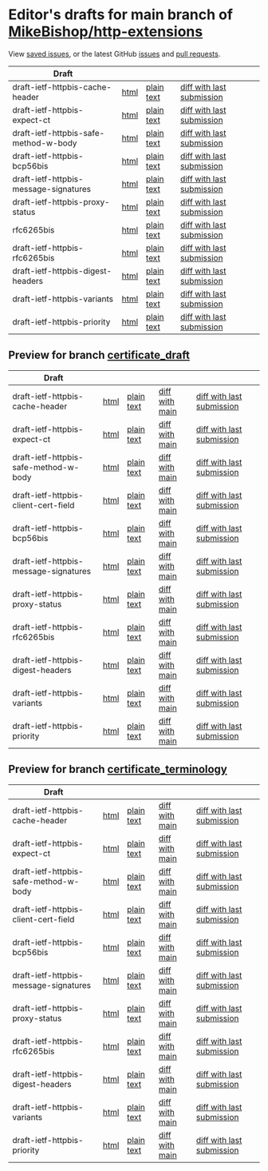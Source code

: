 # Editor's drafts for main branch of [MikeBishop/http-extensions](https://github.com/MikeBishop/http-extensions)

View [saved issues](issues.html), or the latest GitHub [issues](https://github.com/MikeBishop/http-extensions/issues) and [pull requests](https://github.com/MikeBishop/http-extensions/pulls).

| Draft |     |     |     |     |
| ----- | --- | --- | --- | --- |
| draft-ietf-httpbis-cache-header |[html](./draft-ietf-httpbis-cache-header.html) |[plain text](./draft-ietf-httpbis-cache-header.txt) |[diff with last submission](https://tools.ietf.org/rfcdiff?url1=https://tools.ietf.org/id/draft-ietf-httpbis-cache-header.txt&amp;url2=https://MikeBishop.github.io/http-extensions/draft-ietf-httpbis-cache-header.txt) |
| draft-ietf-httpbis-expect-ct |[html](./draft-ietf-httpbis-expect-ct.html) |[plain text](./draft-ietf-httpbis-expect-ct.txt) |[diff with last submission](https://tools.ietf.org/rfcdiff?url1=https://tools.ietf.org/id/draft-ietf-httpbis-expect-ct.txt&amp;url2=https://MikeBishop.github.io/http-extensions/draft-ietf-httpbis-expect-ct.txt) |
| draft-ietf-httpbis-safe-method-w-body |[html](./draft-ietf-httpbis-safe-method-w-body.html) |[plain text](./draft-ietf-httpbis-safe-method-w-body.txt) |[diff with last submission](https://tools.ietf.org/rfcdiff?url1=https://tools.ietf.org/id/draft-ietf-httpbis-safe-method-w-body.txt&amp;url2=https://MikeBishop.github.io/http-extensions/draft-ietf-httpbis-safe-method-w-body.txt) |
| draft-ietf-httpbis-bcp56bis |[html](./draft-ietf-httpbis-bcp56bis.html) |[plain text](./draft-ietf-httpbis-bcp56bis.txt) |[diff with last submission](https://tools.ietf.org/rfcdiff?url1=https://tools.ietf.org/id/draft-ietf-httpbis-bcp56bis.txt&amp;url2=https://MikeBishop.github.io/http-extensions/draft-ietf-httpbis-bcp56bis.txt) |
| draft-ietf-httpbis-message-signatures |[html](./draft-ietf-httpbis-message-signatures.html) |[plain text](./draft-ietf-httpbis-message-signatures.txt) |[diff with last submission](https://tools.ietf.org/rfcdiff?url1=https://tools.ietf.org/id/draft-ietf-httpbis-message-signatures.txt&amp;url2=https://MikeBishop.github.io/http-extensions/draft-ietf-httpbis-message-signatures.txt) |
| draft-ietf-httpbis-proxy-status |[html](./draft-ietf-httpbis-proxy-status.html) |[plain text](./draft-ietf-httpbis-proxy-status.txt) |[diff with last submission](https://tools.ietf.org/rfcdiff?url1=https://tools.ietf.org/id/draft-ietf-httpbis-proxy-status.txt&amp;url2=https://MikeBishop.github.io/http-extensions/draft-ietf-httpbis-proxy-status.txt) |
| rfc6265bis |[html](./rfc6265bis.html) |[plain text](./rfc6265bis.txt) |[diff with last submission](https://tools.ietf.org/rfcdiff?url1=https://tools.ietf.org/id/rfc6265bis.txt&amp;url2=https://MikeBishop.github.io/http-extensions/rfc6265bis.txt) |
| draft-ietf-httpbis-rfc6265bis |[html](./draft-ietf-httpbis-rfc6265bis.html) |[plain text](./draft-ietf-httpbis-rfc6265bis.txt) |[diff with last submission](https://tools.ietf.org/rfcdiff?url1=https://tools.ietf.org/id/draft-ietf-httpbis-rfc6265bis.txt&amp;url2=https://MikeBishop.github.io/http-extensions/draft-ietf-httpbis-rfc6265bis.txt) |
| draft-ietf-httpbis-digest-headers |[html](./draft-ietf-httpbis-digest-headers.html) |[plain text](./draft-ietf-httpbis-digest-headers.txt) |[diff with last submission](https://tools.ietf.org/rfcdiff?url1=https://tools.ietf.org/id/draft-ietf-httpbis-digest-headers.txt&amp;url2=https://MikeBishop.github.io/http-extensions/draft-ietf-httpbis-digest-headers.txt) |
| draft-ietf-httpbis-variants |[html](./draft-ietf-httpbis-variants.html) |[plain text](./draft-ietf-httpbis-variants.txt) |[diff with last submission](https://tools.ietf.org/rfcdiff?url1=https://tools.ietf.org/id/draft-ietf-httpbis-variants.txt&amp;url2=https://MikeBishop.github.io/http-extensions/draft-ietf-httpbis-variants.txt) |
| draft-ietf-httpbis-priority |[html](./draft-ietf-httpbis-priority.html) |[plain text](./draft-ietf-httpbis-priority.txt) |[diff with last submission](https://tools.ietf.org/rfcdiff?url1=https://tools.ietf.org/id/draft-ietf-httpbis-priority.txt&amp;url2=https://MikeBishop.github.io/http-extensions/draft-ietf-httpbis-priority.txt) |

## Preview for branch [certificate_draft](certificate_draft)

| Draft |     |     |     |     |
| ----- | --- | --- | --- | --- |
| draft-ietf-httpbis-cache-header |[html](certificate_draft/draft-ietf-httpbis-cache-header.html) |[plain text](certificate_draft/draft-ietf-httpbis-cache-header.txt) |[diff with main](https://tools.ietf.org/rfcdiff?url1=https://MikeBishop.github.io/http-extensions/draft-ietf-httpbis-cache-header.txt&amp;url2=https://MikeBishop.github.io/http-extensions/certificate_draft/draft-ietf-httpbis-cache-header.txt) |[diff with last submission](https://tools.ietf.org/rfcdiff?url1=https://tools.ietf.org/id/draft-ietf-httpbis-cache-header.txt&amp;url2=https://MikeBishop.github.io/http-extensions/certificate_draft/draft-ietf-httpbis-cache-header.txt) |
| draft-ietf-httpbis-expect-ct |[html](certificate_draft/draft-ietf-httpbis-expect-ct.html) |[plain text](certificate_draft/draft-ietf-httpbis-expect-ct.txt) |[diff with main](https://tools.ietf.org/rfcdiff?url1=https://MikeBishop.github.io/http-extensions/draft-ietf-httpbis-expect-ct.txt&amp;url2=https://MikeBishop.github.io/http-extensions/certificate_draft/draft-ietf-httpbis-expect-ct.txt) |[diff with last submission](https://tools.ietf.org/rfcdiff?url1=https://tools.ietf.org/id/draft-ietf-httpbis-expect-ct.txt&amp;url2=https://MikeBishop.github.io/http-extensions/certificate_draft/draft-ietf-httpbis-expect-ct.txt) |
| draft-ietf-httpbis-safe-method-w-body |[html](certificate_draft/draft-ietf-httpbis-safe-method-w-body.html) |[plain text](certificate_draft/draft-ietf-httpbis-safe-method-w-body.txt) |[diff with main](https://tools.ietf.org/rfcdiff?url1=https://MikeBishop.github.io/http-extensions/draft-ietf-httpbis-safe-method-w-body.txt&amp;url2=https://MikeBishop.github.io/http-extensions/certificate_draft/draft-ietf-httpbis-safe-method-w-body.txt) |[diff with last submission](https://tools.ietf.org/rfcdiff?url1=https://tools.ietf.org/id/draft-ietf-httpbis-safe-method-w-body.txt&amp;url2=https://MikeBishop.github.io/http-extensions/certificate_draft/draft-ietf-httpbis-safe-method-w-body.txt) |
| draft-ietf-httpbis-client-cert-field |[html](certificate_draft/draft-ietf-httpbis-client-cert-field.html) |[plain text](certificate_draft/draft-ietf-httpbis-client-cert-field.txt) |[diff with main](https://tools.ietf.org/rfcdiff?url1=https://MikeBishop.github.io/http-extensions/draft-ietf-httpbis-client-cert-field.txt&amp;url2=https://MikeBishop.github.io/http-extensions/certificate_draft/draft-ietf-httpbis-client-cert-field.txt) |[diff with last submission](https://tools.ietf.org/rfcdiff?url1=https://tools.ietf.org/id/draft-ietf-httpbis-client-cert-field.txt&amp;url2=https://MikeBishop.github.io/http-extensions/certificate_draft/draft-ietf-httpbis-client-cert-field.txt) |
| draft-ietf-httpbis-bcp56bis |[html](certificate_draft/draft-ietf-httpbis-bcp56bis.html) |[plain text](certificate_draft/draft-ietf-httpbis-bcp56bis.txt) |[diff with main](https://tools.ietf.org/rfcdiff?url1=https://MikeBishop.github.io/http-extensions/draft-ietf-httpbis-bcp56bis.txt&amp;url2=https://MikeBishop.github.io/http-extensions/certificate_draft/draft-ietf-httpbis-bcp56bis.txt) |[diff with last submission](https://tools.ietf.org/rfcdiff?url1=https://tools.ietf.org/id/draft-ietf-httpbis-bcp56bis.txt&amp;url2=https://MikeBishop.github.io/http-extensions/certificate_draft/draft-ietf-httpbis-bcp56bis.txt) |
| draft-ietf-httpbis-message-signatures |[html](certificate_draft/draft-ietf-httpbis-message-signatures.html) |[plain text](certificate_draft/draft-ietf-httpbis-message-signatures.txt) |[diff with main](https://tools.ietf.org/rfcdiff?url1=https://MikeBishop.github.io/http-extensions/draft-ietf-httpbis-message-signatures.txt&amp;url2=https://MikeBishop.github.io/http-extensions/certificate_draft/draft-ietf-httpbis-message-signatures.txt) |[diff with last submission](https://tools.ietf.org/rfcdiff?url1=https://tools.ietf.org/id/draft-ietf-httpbis-message-signatures.txt&amp;url2=https://MikeBishop.github.io/http-extensions/certificate_draft/draft-ietf-httpbis-message-signatures.txt) |
| draft-ietf-httpbis-proxy-status |[html](certificate_draft/draft-ietf-httpbis-proxy-status.html) |[plain text](certificate_draft/draft-ietf-httpbis-proxy-status.txt) |[diff with main](https://tools.ietf.org/rfcdiff?url1=https://MikeBishop.github.io/http-extensions/draft-ietf-httpbis-proxy-status.txt&amp;url2=https://MikeBishop.github.io/http-extensions/certificate_draft/draft-ietf-httpbis-proxy-status.txt) |[diff with last submission](https://tools.ietf.org/rfcdiff?url1=https://tools.ietf.org/id/draft-ietf-httpbis-proxy-status.txt&amp;url2=https://MikeBishop.github.io/http-extensions/certificate_draft/draft-ietf-httpbis-proxy-status.txt) |
| draft-ietf-httpbis-rfc6265bis |[html](certificate_draft/draft-ietf-httpbis-rfc6265bis.html) |[plain text](certificate_draft/draft-ietf-httpbis-rfc6265bis.txt) |[diff with main](https://tools.ietf.org/rfcdiff?url1=https://MikeBishop.github.io/http-extensions/draft-ietf-httpbis-rfc6265bis.txt&amp;url2=https://MikeBishop.github.io/http-extensions/certificate_draft/draft-ietf-httpbis-rfc6265bis.txt) |[diff with last submission](https://tools.ietf.org/rfcdiff?url1=https://tools.ietf.org/id/draft-ietf-httpbis-rfc6265bis.txt&amp;url2=https://MikeBishop.github.io/http-extensions/certificate_draft/draft-ietf-httpbis-rfc6265bis.txt) |
| draft-ietf-httpbis-digest-headers |[html](certificate_draft/draft-ietf-httpbis-digest-headers.html) |[plain text](certificate_draft/draft-ietf-httpbis-digest-headers.txt) |[diff with main](https://tools.ietf.org/rfcdiff?url1=https://MikeBishop.github.io/http-extensions/draft-ietf-httpbis-digest-headers.txt&amp;url2=https://MikeBishop.github.io/http-extensions/certificate_draft/draft-ietf-httpbis-digest-headers.txt) |[diff with last submission](https://tools.ietf.org/rfcdiff?url1=https://tools.ietf.org/id/draft-ietf-httpbis-digest-headers.txt&amp;url2=https://MikeBishop.github.io/http-extensions/certificate_draft/draft-ietf-httpbis-digest-headers.txt) |
| draft-ietf-httpbis-variants |[html](certificate_draft/draft-ietf-httpbis-variants.html) |[plain text](certificate_draft/draft-ietf-httpbis-variants.txt) |[diff with main](https://tools.ietf.org/rfcdiff?url1=https://MikeBishop.github.io/http-extensions/draft-ietf-httpbis-variants.txt&amp;url2=https://MikeBishop.github.io/http-extensions/certificate_draft/draft-ietf-httpbis-variants.txt) |[diff with last submission](https://tools.ietf.org/rfcdiff?url1=https://tools.ietf.org/id/draft-ietf-httpbis-variants.txt&amp;url2=https://MikeBishop.github.io/http-extensions/certificate_draft/draft-ietf-httpbis-variants.txt) |
| draft-ietf-httpbis-priority |[html](certificate_draft/draft-ietf-httpbis-priority.html) |[plain text](certificate_draft/draft-ietf-httpbis-priority.txt) |[diff with main](https://tools.ietf.org/rfcdiff?url1=https://MikeBishop.github.io/http-extensions/draft-ietf-httpbis-priority.txt&amp;url2=https://MikeBishop.github.io/http-extensions/certificate_draft/draft-ietf-httpbis-priority.txt) |[diff with last submission](https://tools.ietf.org/rfcdiff?url1=https://tools.ietf.org/id/draft-ietf-httpbis-priority.txt&amp;url2=https://MikeBishop.github.io/http-extensions/certificate_draft/draft-ietf-httpbis-priority.txt) |

## Preview for branch [certificate_terminology](certificate_terminology)

| Draft |     |     |     |     |
| ----- | --- | --- | --- | --- |
| draft-ietf-httpbis-cache-header |[html](certificate_terminology/draft-ietf-httpbis-cache-header.html) |[plain text](certificate_terminology/draft-ietf-httpbis-cache-header.txt) |[diff with main](https://tools.ietf.org/rfcdiff?url1=https://MikeBishop.github.io/http-extensions/draft-ietf-httpbis-cache-header.txt&amp;url2=https://MikeBishop.github.io/http-extensions/certificate_terminology/draft-ietf-httpbis-cache-header.txt) |[diff with last submission](https://tools.ietf.org/rfcdiff?url1=https://tools.ietf.org/id/draft-ietf-httpbis-cache-header.txt&amp;url2=https://MikeBishop.github.io/http-extensions/certificate_terminology/draft-ietf-httpbis-cache-header.txt) |
| draft-ietf-httpbis-expect-ct |[html](certificate_terminology/draft-ietf-httpbis-expect-ct.html) |[plain text](certificate_terminology/draft-ietf-httpbis-expect-ct.txt) |[diff with main](https://tools.ietf.org/rfcdiff?url1=https://MikeBishop.github.io/http-extensions/draft-ietf-httpbis-expect-ct.txt&amp;url2=https://MikeBishop.github.io/http-extensions/certificate_terminology/draft-ietf-httpbis-expect-ct.txt) |[diff with last submission](https://tools.ietf.org/rfcdiff?url1=https://tools.ietf.org/id/draft-ietf-httpbis-expect-ct.txt&amp;url2=https://MikeBishop.github.io/http-extensions/certificate_terminology/draft-ietf-httpbis-expect-ct.txt) |
| draft-ietf-httpbis-safe-method-w-body |[html](certificate_terminology/draft-ietf-httpbis-safe-method-w-body.html) |[plain text](certificate_terminology/draft-ietf-httpbis-safe-method-w-body.txt) |[diff with main](https://tools.ietf.org/rfcdiff?url1=https://MikeBishop.github.io/http-extensions/draft-ietf-httpbis-safe-method-w-body.txt&amp;url2=https://MikeBishop.github.io/http-extensions/certificate_terminology/draft-ietf-httpbis-safe-method-w-body.txt) |[diff with last submission](https://tools.ietf.org/rfcdiff?url1=https://tools.ietf.org/id/draft-ietf-httpbis-safe-method-w-body.txt&amp;url2=https://MikeBishop.github.io/http-extensions/certificate_terminology/draft-ietf-httpbis-safe-method-w-body.txt) |
| draft-ietf-httpbis-client-cert-field |[html](certificate_terminology/draft-ietf-httpbis-client-cert-field.html) |[plain text](certificate_terminology/draft-ietf-httpbis-client-cert-field.txt) |[diff with main](https://tools.ietf.org/rfcdiff?url1=https://MikeBishop.github.io/http-extensions/draft-ietf-httpbis-client-cert-field.txt&amp;url2=https://MikeBishop.github.io/http-extensions/certificate_terminology/draft-ietf-httpbis-client-cert-field.txt) |[diff with last submission](https://tools.ietf.org/rfcdiff?url1=https://tools.ietf.org/id/draft-ietf-httpbis-client-cert-field.txt&amp;url2=https://MikeBishop.github.io/http-extensions/certificate_terminology/draft-ietf-httpbis-client-cert-field.txt) |
| draft-ietf-httpbis-bcp56bis |[html](certificate_terminology/draft-ietf-httpbis-bcp56bis.html) |[plain text](certificate_terminology/draft-ietf-httpbis-bcp56bis.txt) |[diff with main](https://tools.ietf.org/rfcdiff?url1=https://MikeBishop.github.io/http-extensions/draft-ietf-httpbis-bcp56bis.txt&amp;url2=https://MikeBishop.github.io/http-extensions/certificate_terminology/draft-ietf-httpbis-bcp56bis.txt) |[diff with last submission](https://tools.ietf.org/rfcdiff?url1=https://tools.ietf.org/id/draft-ietf-httpbis-bcp56bis.txt&amp;url2=https://MikeBishop.github.io/http-extensions/certificate_terminology/draft-ietf-httpbis-bcp56bis.txt) |
| draft-ietf-httpbis-message-signatures |[html](certificate_terminology/draft-ietf-httpbis-message-signatures.html) |[plain text](certificate_terminology/draft-ietf-httpbis-message-signatures.txt) |[diff with main](https://tools.ietf.org/rfcdiff?url1=https://MikeBishop.github.io/http-extensions/draft-ietf-httpbis-message-signatures.txt&amp;url2=https://MikeBishop.github.io/http-extensions/certificate_terminology/draft-ietf-httpbis-message-signatures.txt) |[diff with last submission](https://tools.ietf.org/rfcdiff?url1=https://tools.ietf.org/id/draft-ietf-httpbis-message-signatures.txt&amp;url2=https://MikeBishop.github.io/http-extensions/certificate_terminology/draft-ietf-httpbis-message-signatures.txt) |
| draft-ietf-httpbis-proxy-status |[html](certificate_terminology/draft-ietf-httpbis-proxy-status.html) |[plain text](certificate_terminology/draft-ietf-httpbis-proxy-status.txt) |[diff with main](https://tools.ietf.org/rfcdiff?url1=https://MikeBishop.github.io/http-extensions/draft-ietf-httpbis-proxy-status.txt&amp;url2=https://MikeBishop.github.io/http-extensions/certificate_terminology/draft-ietf-httpbis-proxy-status.txt) |[diff with last submission](https://tools.ietf.org/rfcdiff?url1=https://tools.ietf.org/id/draft-ietf-httpbis-proxy-status.txt&amp;url2=https://MikeBishop.github.io/http-extensions/certificate_terminology/draft-ietf-httpbis-proxy-status.txt) |
| draft-ietf-httpbis-rfc6265bis |[html](certificate_terminology/draft-ietf-httpbis-rfc6265bis.html) |[plain text](certificate_terminology/draft-ietf-httpbis-rfc6265bis.txt) |[diff with main](https://tools.ietf.org/rfcdiff?url1=https://MikeBishop.github.io/http-extensions/draft-ietf-httpbis-rfc6265bis.txt&amp;url2=https://MikeBishop.github.io/http-extensions/certificate_terminology/draft-ietf-httpbis-rfc6265bis.txt) |[diff with last submission](https://tools.ietf.org/rfcdiff?url1=https://tools.ietf.org/id/draft-ietf-httpbis-rfc6265bis.txt&amp;url2=https://MikeBishop.github.io/http-extensions/certificate_terminology/draft-ietf-httpbis-rfc6265bis.txt) |
| draft-ietf-httpbis-digest-headers |[html](certificate_terminology/draft-ietf-httpbis-digest-headers.html) |[plain text](certificate_terminology/draft-ietf-httpbis-digest-headers.txt) |[diff with main](https://tools.ietf.org/rfcdiff?url1=https://MikeBishop.github.io/http-extensions/draft-ietf-httpbis-digest-headers.txt&amp;url2=https://MikeBishop.github.io/http-extensions/certificate_terminology/draft-ietf-httpbis-digest-headers.txt) |[diff with last submission](https://tools.ietf.org/rfcdiff?url1=https://tools.ietf.org/id/draft-ietf-httpbis-digest-headers.txt&amp;url2=https://MikeBishop.github.io/http-extensions/certificate_terminology/draft-ietf-httpbis-digest-headers.txt) |
| draft-ietf-httpbis-variants |[html](certificate_terminology/draft-ietf-httpbis-variants.html) |[plain text](certificate_terminology/draft-ietf-httpbis-variants.txt) |[diff with main](https://tools.ietf.org/rfcdiff?url1=https://MikeBishop.github.io/http-extensions/draft-ietf-httpbis-variants.txt&amp;url2=https://MikeBishop.github.io/http-extensions/certificate_terminology/draft-ietf-httpbis-variants.txt) |[diff with last submission](https://tools.ietf.org/rfcdiff?url1=https://tools.ietf.org/id/draft-ietf-httpbis-variants.txt&amp;url2=https://MikeBishop.github.io/http-extensions/certificate_terminology/draft-ietf-httpbis-variants.txt) |
| draft-ietf-httpbis-priority |[html](certificate_terminology/draft-ietf-httpbis-priority.html) |[plain text](certificate_terminology/draft-ietf-httpbis-priority.txt) |[diff with main](https://tools.ietf.org/rfcdiff?url1=https://MikeBishop.github.io/http-extensions/draft-ietf-httpbis-priority.txt&amp;url2=https://MikeBishop.github.io/http-extensions/certificate_terminology/draft-ietf-httpbis-priority.txt) |[diff with last submission](https://tools.ietf.org/rfcdiff?url1=https://tools.ietf.org/id/draft-ietf-httpbis-priority.txt&amp;url2=https://MikeBishop.github.io/http-extensions/certificate_terminology/draft-ietf-httpbis-priority.txt) |

